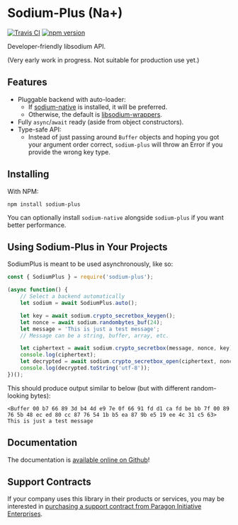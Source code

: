 # Sodium-Plus (Na+)

[![Travis CI](https://travis-ci.org/paragonie/sodium-plus.svg?branch=master)](https://travis-ci.org/paragonie/sodium-plus)
[![npm version](https://img.shields.io/npm/v/sodium-plus.svg)](https://npm.im/sodium-plus)

Developer-friendly libsodium API.

(Very early work in progress. Not suitable for production use yet.)
 
## Features

* Pluggable backend with auto-loader:
   * If [sodium-native](https://github.com/sodium-friends/sodium-native)
      is installed, it will be preferred.
   * Otherwise, the default is [libsodium-wrappers](https://github.com/jedisct1/libsodium.js).
* Fully `async`/`await` ready (aside from object constructors).
* Type-safe API:
  * Instead of just passing around `Buffer` objects and hoping you got your
    argument order correct, `sodium-plus` will throw an Error if you provide
    the wrong key type.

## Installing

With NPM:

```terminal
npm install sodium-plus
```

You can optionally install `sodium-native` alongside `sodium-plus` if you
want better performance.

## Using Sodium-Plus in Your Projects

SodiumPlus is meant to be used asynchronously, like so:

```javascript
const { SodiumPlus } = require('sodium-plus');

(async function() {
    // Select a backend automatically
    let sodium = await SodiumPlus.auto();

    let key = await sodium.crypto_secretbox_keygen();
    let nonce = await sodium.randombytes_buf(24);
    let message = 'This is just a test message';
    // Message can be a string, buffer, array, etc.

    let ciphertext = await sodium.crypto_secretbox(message, nonce, key);
    console.log(ciphertext);
    let decrypted = await sodium.crypto_secretbox_open(ciphertext, nonce, key);
    console.log(decrypted.toString('utf-8'));
})();
```

This should produce output similar to below (but with different random-looking bytes):

``` 
<Buffer 00 b7 66 89 3d b4 4d e9 7e 0f 66 91 fd d1 ca fd be bb 7f 00 89 76 5b 48 ec ed 80 cc 87 76 54 1b b5 ea 87 9b e5 19 ee 4c 31 c5 63>
This is just a test message
```

## Documentation

The documentation is [available online on Github](/docs)!

## Support Contracts

If your company uses this library in their products or services, you may be
interested in [purchasing a support contract from Paragon Initiative Enterprises](https://paragonie.com/enterprise).
